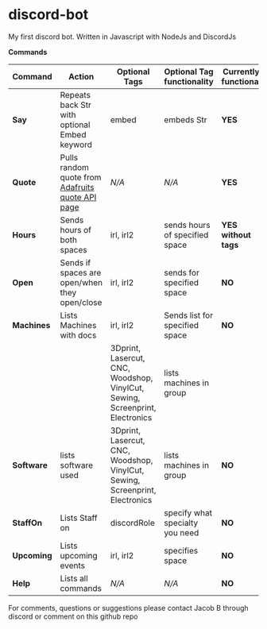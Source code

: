 # discord-bot
My first discord bot. Written in Javascript with NodeJs and DiscordJs

**Commands**

Command | Action | Optional Tags | Optional Tag functionality | Currently functional
--------|--------|---------------|--------------------------- | --------------------
**Say** | Repeats back Str with optional Embed keyword | embed | embeds Str | **YES**
**Quote** | Pulls random quote from [Adafruits quote API page](adafruit.com/quotes.php) | *N/A* | *N/A* | **YES**
**Hours** | Sends hours of both spaces | irl, irl2 | sends hours of specified space | **YES without tags**
**Open** | Sends if spaces are open/when they open/close | irl, irl2 | sends for specified space | **NO**
**Machines** | Lists Machines with docs | irl, irl2 | Sends list for specified space | **NO**
| | | 3Dprint, Lasercut, CNC, Woodshop, VinylCut, Sewing, Screenprint, Electronics | lists machines in group 
**Software** | lists software used | 3Dprint, Lasercut, CNC, Woodshop, VinylCut, Sewing, Screenprint, Electronics | lists machines in group | **NO**
**StaffOn** | Lists Staff on | discordRole | specify what specialty you need | **NO**
**Upcoming** | Lists upcoming events | irl, irl2 | specifies space | **NO**
**Help** | Lists all commands | *N/A* | *N/A* | **NO**

For comments, questions or suggestions please contact Jacob B through discord or comment on this github repo
